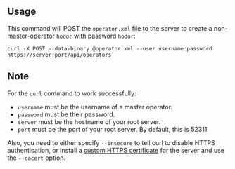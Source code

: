 Usage
---

This command will POST the `operator.xml` file to the server to create a
non-master-operator `hodor` with password `hodor`:

    curl -X POST --data-binary @operator.xml --user username:password https://server:port/api/operators

Note
---

For the `curl` command to work successfully:

* `username` must be the username of a master operator.
* `password` must be their password.
* `server` must be the hostname of your root server.
* `port` must be the port of your root server. By default, this is 52311.

Also, you need to either specify `--insecure` to tell curl to disable HTTPS
authentication, or install a
[custom HTTPS certificate](http://www-01.ibm.com/support/docview.wss?uid=swg21505848)
for the server and use the `--cacert` option.
